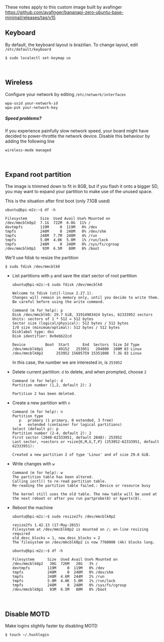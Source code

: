 These notes apply to this custom image built by avafinger https://github.com/avafinger/bananapi-zero-ubuntu-base-minimal/releases/tag/v15

## Keyboard

By default, the keyboard layout is brazilian. To change layout, edit `/etc/default/keyboard`

```
$ sudo localectl set-keymap us
```

<br/>

## Wireless

Configure your network by editing `/etc/network/interfaces`

```
wpa-ssid your-network-id
wpa-psk your-network-key
```

##### Speed problems?
If you experience painfully slow network speed, your board might have decided to power-throttle the network device.
Disable this behaviour by adding the following line

`wireless-mode managed`

<br/>

## Expand root partition

The image is trimmed down to fit in 8GB, but if you flash it onto a bigger SD, you may want to expand your partition
to make use of the unused space.

This is the situation after first boot (only 7.1GB used)

```
ubuntu@bpi-m2z:~$ df -h

Filesystem      Size  Used Avail Use% Mounted on
/dev/mmcblk0p2  7.1G  722M  6.0G  11% /
devtmpfs        119M     0  119M   0% /dev
tmpfs           248M     0  248M   0% /dev/shm
tmpfs           248M  7.7M  240M   4% /run
tmpfs           5.0M  4.0K  5.0M   1% /run/lock
tmpfs           248M     0  248M   0% /sys/fs/cgroup
/dev/mmcblk0p1   93M  6.5M   80M   8% /boot
```

We'll use fdisk to resize the partition

`$ sudo fdisk /dev/mmcblk0`

* List partitions with `p` and save the start sector of root partition

  ```
  ubuntu@bpi-m2z:~$ sudo fdisk /dev/mmcblk0

  Welcome to fdisk (util-linux 2.27.1).
  Changes will remain in memory only, until you decide to write them.
  Be careful before using the write command.

  Command (m for help): p
  Disk /dev/mmcblk0: 29.7 GiB, 31914983424 bytes, 62333952 sectors
  Units: sectors of 1 * 512 = 512 bytes
  Sector size (logical/physical): 512 bytes / 512 bytes
  I/O size (minimum/optimal): 512 bytes / 512 bytes
  Disklabel type: dos
  Disk identifier: 0x9ebb22cd

  Device         Boot  Start      End  Sectors  Size Id Type
  /dev/mmcblk0p1       49152   253951   204800  100M 83 Linux
  /dev/mmcblk0p2      253952 15605759 15351808  7.3G 83 Linux
  ```

  In this case, the number we are interested in, is `253952`

* Delete current partition: `d` to delete, and when prompted, choose `2`

  ```
  Command (m for help): d
  Partition number (1,2, default 2): 2

  Partition 2 has been deleted.
  ```

* Create a new partition with `n`

  ```
  Command (m for help): n
  Partition type
     p   primary (1 primary, 0 extended, 3 free)
     e   extended (container for logical partitions)
  Select (default p): p
  Partition number (2-4, default 2): 2
  First sector (2048-62333951, default 2048): 253952
  Last sector, +sectors or +size{K,M,G,T,P} (253952-62333951, default 62333951):

  Created a new partition 2 of type 'Linux' and of size 29.6 GiB.
  ```

* Write changes with `w`

  ```
  Command (m for help): w
  The partition table has been altered.
  Calling ioctl() to re-read partition table.
  Re-reading the partition table failed.: Device or resource busy

  The kernel still uses the old table. The new table will be used at the next reboot or after you run partprobe(8) or kpartx(8).
  ```

* Reboot the machine

  ```
  ubuntu@bpi-m2z:~$ sudo resize2fs /dev/mmcblk0p2

  resize2fs 1.42.13 (17-May-2015)
  Filesystem at /dev/mmcblk0p2 is mounted on /; on-line resizing required
  old_desc_blocks = 1, new_desc_blocks = 2
  The filesystem on /dev/mmcblk0p2 is now 7760000 (4k) blocks long.

  ubuntu@bpi-m2z:~$ df -h

  Filesystem      Size  Used Avail Use% Mounted on
  /dev/mmcblk0p2   30G  726M   28G   3% /
  devtmpfs        119M     0  119M   0% /dev
  tmpfs           248M     0  248M   0% /dev/shm
  tmpfs           248M  4.6M  244M   2% /run
  tmpfs           5.0M  4.0K  5.0M   1% /run/lock
  tmpfs           248M     0  248M   0% /sys/fs/cgroup
  /dev/mmcblk0p1   93M  6.5M   80M   8% /boot
  ```

<br/>

## Disable MOTD

Make logins slightly faster by disabling MOTD

`$ touch ~/.hushlogin`

<br/>